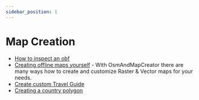 ```yaml
---
sidebar_position: 1
---
```


# Map Creation

* [How to inspect an obf](./how-to-inspect-an-obf.md)
* [Creating offline maps yourself](./create-offline-maps-yourself.md) - With OsmAndMapCreator there are many ways how to create and customize Raster & Vector maps for your needs.
* [Create custom Travel Guide](create_travel_guide.md)
* [Creating a country polygon](./creating-a-country-polygon.md)
